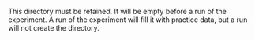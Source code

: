 This directory must be retained. It will be empty before a run of the experiment. A run of the 
experiment will fill it with practice data, but a run will not create the directory.
